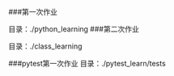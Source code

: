 ###第一次作业

目录：./python_learning
###第二次作业

目录：./class_learning

###pytest第一次作业
目录：./pytest_learn/tests